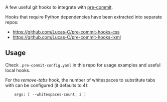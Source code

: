 A few useful git hooks to integrate with [pre-commit](http://pre-commit.com).

Hooks that require Python dependencies have been extracted into separate repos:

- https://github.com/Lucas-C/pre-commit-hooks-css
- https://github.com/Lucas-C/pre-commit-hooks-lxml

## Usage

Check `.pre-commit-config.yaml` in this repo for usage examples and useful local hooks.

For the _remove-tabs_ hook, the number of whitespaces to substitute tabs with can be configured (it defaults to 4):

        args: [ --whitespaces-count, 2 ]
